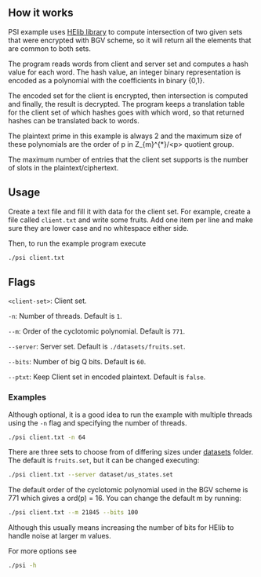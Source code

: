 ## How it works
PSI example uses [HElib library](https://github.com/homenc/HElib) to compute intersection of two given sets that were encrypted with BGV scheme, so it will return all the elements that are common to both sets.

The program reads words from client and server set and computes a hash value for each word. The hash value, an integer binary representation is encoded as a polynomial with the coefficients in binary {0,1}. 

The encoded set for the client is encrypted, then intersection is computed and finally, the result is decrypted. The program keeps a translation table for the client set of which hashes goes with which word, so that returned hashes can be translated back to words.

The plaintext prime in this example is always 2 and the maximum size of these polynomials are the order of p in Z_{m}^{\*}/\<p\> quotient group.

The maximum number of entries that the client set supports is the number of slots in the plaintext/ciphertext.
  
## Usage
Create a text file and fill it with data for the client set. For example, create a file called `client.txt` and write some fruits. Add one item per line and make sure they are lower case and no whitespace either side.

Then, to run the example program execute
```bash
./psi client.txt 
```

## Flags
`<client-set>`: Client set.

`-n`: Number of threads. Default is `1`.

`--m`: Order of the cyclotomic polynomial. Default is `771`.

`--server`: Server set. Default is `./datasets/fruits.set`.

`--bits`: Number of big Q bits. Default is `60`.

`--ptxt`: Keep Client set in encoded plaintext. Default is `false`.

### Examples

Although optional, it is a good idea to run the example with multiple threads using the `-n` flag and specifying the number of threads.
```bash
./psi client.txt -n 64
```

There are three sets to choose from of differing sizes under [datasets](https://github.com/intel/he-toolkit/tree/new-example/he-samples/examples/psi/datasets) folder. The default is `fruits.set`, but it can be changed executing:
```bash
./psi client.txt --server dataset/us_states.set
```
  
The default order of the cyclotomic polynomial used in the BGV scheme is 771 which gives a ord(p) = 16. You can change the default m by running:
```bash
./psi client.txt --m 21845 --bits 100
```
Although this usually means increasing the number of bits for HElib to handle noise at larger m values.

For more options see
```bash
./psi -h
```
